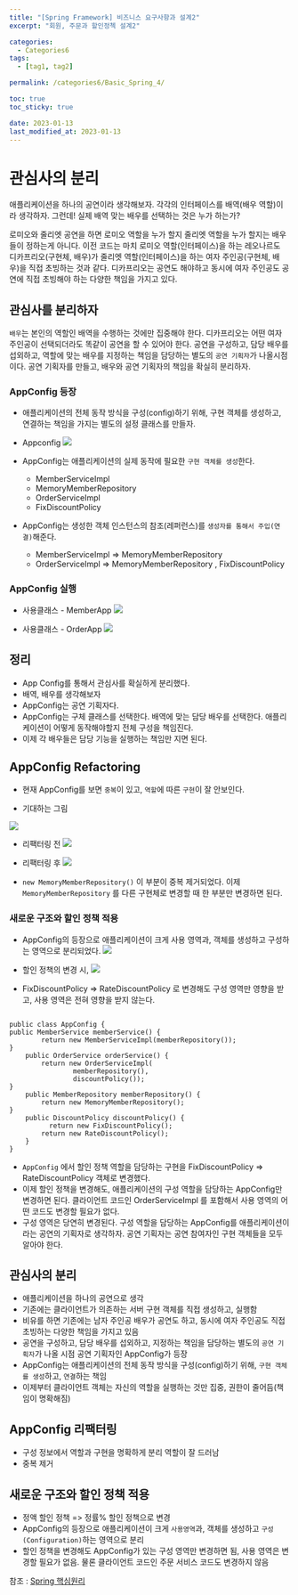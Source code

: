 ```yaml
---
title: "[Spring Framework] 비즈니스 요구사항과 설계2"
excerpt: "회원, 주문과 할인정첵 설계2"

categories:
  - Categories6
tags:
  - [tag1, tag2]

permalink: /categories6/Basic_Spring_4/

toc: true
toc_sticky: true

date: 2023-01-13
last_modified_at: 2023-01-13
---
```


# 관심사의 분리

애플리케이션을 하나의 공연이라 생각해보자. 각각의 인터페이스를 배역(배우 역할)이라 생각하자. 그런데! 실제 배역 맞는 배우를 선택하는 것은 누가 하는가?

로미오와 줄리엣 공연을 하면 로미오 역할을 누가 할지 줄리엣 역할을 누가 할지는 배우들이 정하는게 아니다. 이전 코드는 마치 로미오 역할(인터페이스)을 하는 레오나르도 디카프리오(구현체, 배우)가 줄리엣 역할(인터페이스)을 하는 여자 주인공(구현체, 배우)을 직접 초빙하는 것과 같다. 디카프리오는 공연도 해야하고 동시에 여자 주인공도 공연에 직접 초빙해야 하는 다양한 책임을 가지고 있다.

## 관심사를 분리하자
`배우`는 본인의 역할인 배역을 수행하는 것에만 집중해야 한다.
디카프리오는 어떤 여자 주인공이 선택되더라도 똑같이 공연을 할 수 있어야 한다.
공연을 구성하고, 담당 배우를 섭외하고, 역할에 맞는 배우를 지정하는 책임을 담당하는 별도의 `공연 기획자`가 나올시점이다.
공연 기획자를 만들고, 배우와 공연 기획자의 책임을 확실히 분리하자.

### AppConfig 등장
- 애플리케이션의 전체 동작 방식을 구성(config)하기 위해, 구현 객체를 생성하고, 연결하는 책임을 가지는 별도의 설정 클래스를 만들자.

- Appconfig
![](https://velog.velcdn.com/images/tlsgn8483/post/4e20d7b2-535a-4b52-b390-e7f83fb3438b/image.png)

- AppConfig는 애플리케이션의 실제 동작에 필요한 `구현 객체를 생성`한다.
  - MemberServiceImpl
  - MemoryMemberRepository
  - OrderServiceImpl
  - FixDiscountPolicy
- AppConfig는 생성한 객체 인스턴스의 참조(레퍼런스)를 `생성자를 통해서 주입(연결)`해준다.
  - MemberServiceImpl => MemoryMemberRepository
  - OrderServiceImpl => MemoryMemberRepository , FixDiscountPolicy

### AppConfig 실행

- 사용클래스 - MemberApp
![](https://velog.velcdn.com/images/tlsgn8483/post/cbd69b56-dc1e-4055-a0dd-6912ef72986d/image.png)


- 사용클래스 - OrderApp 
![](https://velog.velcdn.com/images/tlsgn8483/post/3f6dfdb7-b069-42bb-bd2e-b96e0241258b/image.png)


## 정리
- App Config를 통해서 관심사를 확실하게 분리했다.
- 배역, 배우를 생각해보자
- AppConfig는 공연 기획자다.
- AppConfig는 구체 클래스를 선택한다. 배역에 맞는 담당 배우를 선택한다. 애플리케이션이 어떻게 동작해야할지 전체 구성을 책임진다.
- 이제 각 배우들은 담당 기능을 실행하는 책임만 지면 된다. 


## AppConfig Refactoring
- 현재 AppConfig를 보면 `중복`이 있고, `역할`에 따른 `구현`이 잘 안보인다. 

- 기대하는 그림

![](https://velog.velcdn.com/images/tlsgn8483/post/ff8b4660-cd51-45a2-a673-3ec07a13ff36/image.png)

- 리팩터링 전
![](https://velog.velcdn.com/images/tlsgn8483/post/d0397a55-7517-4df1-a5bf-4b8ea2280829/image.png)

- 리팩터링 후
![](https://velog.velcdn.com/images/tlsgn8483/post/4b2934aa-c892-488b-8a33-01ff33e1f49b/image.png)

- `new MemoryMemberRepository()` 이 부분이 중복 제거되었다. 이제 `MemoryMemberRepository` 를 다른 구현체로 변경할 때 한 부분만 변경하면 된다.


### 새로운 구조와 할인 정책 적용
- AppConfig의 등장으로 애플리케이션이 크게 사용 영역과, 객체를 생성하고 구성하는 영역으로 분리되었다.
![](https://velog.velcdn.com/images/tlsgn8483/post/83f74608-f670-4e3b-8ec8-814e0c72df6e/image.png)

- 할인 정책의 변경 시, 
![](https://velog.velcdn.com/images/tlsgn8483/post/7528ad2d-443c-4b04-8102-a05461558bab/image.png)

- FixDiscountPolicy => RateDiscountPolicy 로 변경해도 구성 영역만 영향을 받고, 사용 영역은 전혀 영향을 받지 않는다.

```

public class AppConfig {
public MemberService memberService() {
        return new MemberServiceImpl(memberRepository());
}
    public OrderService orderService() {
        return new OrderServiceImpl(
                memberRepository(),
                discountPolicy());
}
    public MemberRepository memberRepository() {
        return new MemoryMemberRepository();
}
    public DiscountPolicy discountPolicy() {
          return new FixDiscountPolicy();
        return new RateDiscountPolicy();
    }
}
```

- `AppConfig` 에서 할인 정책 역할을 담당하는 구현을 FixDiscountPolicy => RateDiscountPolicy 객체로 변경했다.
- 이제 할인 정책을 변경해도, 애플리케이션의 구성 역할을 담당하는 AppConfig만 변경하면 된다. 클라이언트 코드인 OrderServiceImpl 를 포함해서 사용 영역의 어떤 코드도 변경할 필요가 없다.
- 구성 영역은 당연히 변경된다. 구성 역할을 담당하는 AppConfig를 애플리케이션이라는 공연의 기획자로 생각하자. 공연 기획자는 공연 참여자인 구현 객체들을 모두 알아야 한다.


## 관심사의 분리
- 애플리케이션을 하나의 공연으로 생각
- 기존에는 클라이언트가 의존하는 서버 구현 객체를 직접 생성하고, 실행함
- 비유를 하면 기존에는 남자 주인공 배우가 공연도 하고, 동시에 여자 주인공도 직접 초빙하는 다양한 책임을 가지고 있음
- 공연을 구성하고, 담당 배우를 섭외하고, 지정하는 책임을 담당하는 별도의 `공연 기획자`가 나올 시점
공연 기획자인 AppConfig가 등장
- AppConfig는 애플리케이션의 전체 동작 방식을 구성(config)하기 위해, `구현 객체를 생성`하고, `연결`하는 책임
- 이제부터 클라이언트 객체는 자신의 역할을 실행하는 것만 집중, 권한이 줄어듬(책임이 명확해짐)

## AppConfig 리팩터링
- 구성 정보에서 역할과 구현을 명확하게 분리 역할이 잘 드러남
- 중복 제거


## 새로운 구조와 할인 정책 적용
- 정액 할인 정책 =>  정률% 할인 정책으로 변경
- AppConfig의 등장으로 애플리케이션이 크게 `사용영역`과, 객체를 생성하고 `구성(Configuration)`하는 영역으로 분리
- 할인 정책을 변경해도 AppConfig가 있는 구성 영역만 변경하면 됨, 사용 영역은 변경할 필요가 없음. 물론 클라이언트 코드인 주문 서비스 코드도 변경하지 않음

참조 : [Spring 핵심원리](https://www.inflearn.com/course/%EC%8A%A4%ED%94%84%EB%A7%81-%ED%95%B5%EC%8B%AC-%EC%9B%90%EB%A6%AC-%EA%B8%B0%EB%B3%B8%ED%8E%B8)
